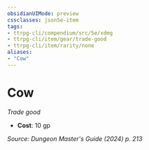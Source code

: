 ```yaml
---
obsidianUIMode: preview
cssclasses: json5e-item
tags:
- ttrpg-cli/compendium/src/5e/xdmg
- ttrpg-cli/item/gear/trade-good
- ttrpg-cli/item/rarity/none
aliases: 
- "Cow"
---
```

# Cow
*Trade good*  

- **Cost**: 10 gp

*Source: Dungeon Master's Guide (2024) p. 213*
